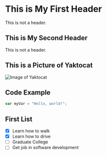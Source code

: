 # This is My First Header
This is not a header.
## This is My Second Header
This is not a header.

## This is a Picture of Yaktocat
![Image of Yaktocat](https://octodex.github.com/images/yaktocat.png)

## Code Example
``` javascript
var myVar = "Hello, world!";
```

## First List
- [x] Learn how to walk
- [x] Learn how to drive
- [ ] Graduate College
- [ ] Get job in software development
